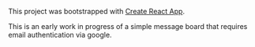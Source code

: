 This project was bootstrapped with [Create React App](https://github.com/facebook/create-react-app).

This is an early work in progress of a simple message board that requires email authentication via google.